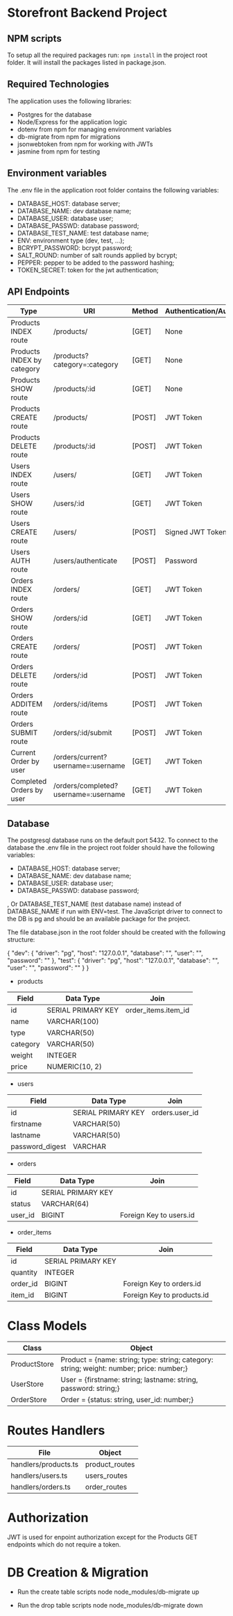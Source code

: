 # Storefront Backend Project

## NPM scripts

To setup all the required packages run: `npm install` in the project root folder. It will install the packages listed in package.json.

## Required Technologies

The application uses the following libraries:
- Postgres for the database
- Node/Express for the application logic
- dotenv from npm for managing environment variables
- db-migrate from npm for migrations
- jsonwebtoken from npm for working with JWTs
- jasmine from npm for testing

## Environment variables

The .env file in the application root folder contains the following variables:
- DATABASE_HOST: database server;
- DATABASE_NAME: dev database name;
- DATABASE_USER: database user;
- DATABASE_PASSWD: database password;
- DATABASE_TEST_NAME: test database name;
- ENV: environment type  (dev, test, ...);
- BCRYPT_PASSWORD: bcrypt password;
- SALT_ROUND: number of salt rounds applied by bcrypt;
- PEPPER: pepper to be added to the password hashing;
- TOKEN_SECRET: token for the jwt authentication;

## API Endpoints

| Type                              | URI                                  | Method   | Authentication/Authorization
| --------------------------------- | ------------------------------------ | -------- | ------------
| Products INDEX route              | /products/                           | [GET]    | None
| Products INDEX by category        | /products?category=:category         | [GET]    | None
| Products SHOW route               | /products/:id                        | [GET]    | None
| Products CREATE route             | /products/                           | [POST]   | JWT Token
| Products DELETE route             | /products/:id                        | [POST]   | JWT Token
| Users INDEX route                 | /users/                              | [GET]    | JWT Token
| Users SHOW route                  | /users/:id                           | [GET]    | JWT Token
| Users CREATE route                | /users/                              | [POST]   | Signed JWT Token Returned
| Users AUTH route                  | /users/authenticate                  | [POST]   | Password
| Orders INDEX route                | /orders/                             | [GET]    | JWT Token
| Orders SHOW route                 | /orders/:id                          | [GET]    | JWT Token
| Orders CREATE route               | /orders/                             | [POST]   | JWT Token
| Orders DELETE route               | /orders/:id                          | [POST]   | JWT Token
| Orders ADDITEM route              | /orders/:id/items                    | [POST]   | JWT Token
| Orders SUBMIT route               | /orders/:id/submit                   | [POST]   | JWT Token
| Current Order by user             | /orders/current?username=:username   | [GET]    | JWT Token
| Completed Orders by user          | /orders/completed?username=:username | [GET]    | JWT Token

## Database

The postgresql database runs on the default port 5432. To connect to the database the .env file in the project root folder should have the following variables:

- DATABASE_HOST: database server;
- DATABASE_NAME: dev database name;
- DATABASE_USER: database user;
- DATABASE_PASSWD: database password;

, Or DATABASE_TEST_NAME (test database name) instead of DATABASE_NAME if run with ENV=test. The JavaScript driver to connect to the DB is pg and should be an available package for the project.

The file database.json in the root folder should be created with the following structure:

{
    "dev": {
        "driver": "pg",
        "host": "127.0.0.1",
        "database": "<dbname>",
        "user": "<dbuser>",
        "password": "<dbpwd>"
    },
    "test": {
        "driver": "pg",
        "host": "127.0.0.1",
        "database": "<dbname>",
        "user": "<dbuser>",
        "password": "<dbpwd>"
    }
}

- products

| Field            | Data Type          | Join
| ---------------- | ----------------   | ---------------------- 
| id               | SERIAL PRIMARY KEY | order_items.item_id
| name             | VARCHAR(100)       |
| type             | VARCHAR(50)        |
| category         | VARCHAR(50)        |
| weight           | INTEGER            |
| price            | NUMERIC(10, 2)     |

- users

| Field            | Data Type          | Join
| ---------------- | ----------------   | ---------------------- 
| id               | SERIAL PRIMARY KEY | orders.user_id
| firstname        | VARCHAR(50)        |
| lastname         | VARCHAR(50)        |
| password_digest  | VARCHAR            |


- orders

| Field            | Data Type          | Join
| ---------------- | ----------------   | ---------------------- 
| id               | SERIAL PRIMARY KEY |
| status           | VARCHAR(64)        |
| user_id          | BIGINT             | Foreign Key to users.id

- order_items

| Field            | Data Type          | Join
| ---------------- | ----------------   | ---------------------- 
| id               | SERIAL PRIMARY KEY |
| quantity         | INTEGER            |
| order_id         | BIGINT             | Foreign Key to orders.id
| item_id          | BIGINT             | Foreign Key to products.id

# Class Models

| Class            | Object               
| ---------------- | ------------------------------------------------------------------------------------------------
| ProductStore     | Product = {name: string; type: string; category: string; weight: number; price: number;}
| UserStore        | User = {firstname: string; lastname: string, password: string;}
| OrderStore       | Order = {status: string, user_id: number;}

# Routes Handlers

| File                  | Object               
| --------------------- | -----------------
| handlers/products.ts  | product_routes
| handlers/users.ts     | users_routes
| handlers/orders.ts    | order_routes

# Authorization

JWT is used for enpoint authorization except for the Products GET endpoints which do not require a token.

# DB Creation & Migration

- Run the create table scripts
node node_modules/db-migrate up

- Run the drop table scripts
node node_modules/db-migrate down
